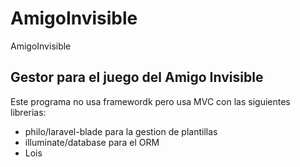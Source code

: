 # AmigoInvisible
AmigoInvisible
## Gestor para el juego del Amigo Invisible

Este programa no usa framewordk pero usa MVC con las siguientes librerias:

- philo/laravel-blade para la gestion de plantillas
- illuminate/database para el ORM
- Lois
